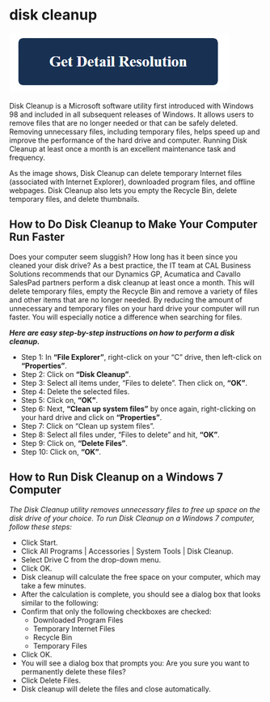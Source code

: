 # disk cleanup

[![disk cleanup](get-detail.png)](https://icncomputer.com/diskcleanup/)

Disk Cleanup is a Microsoft software utility first introduced with Windows 98 and included in all subsequent releases of Windows. It allows users to remove files that are no longer needed or that can be safely deleted. Removing unnecessary files, including temporary files, helps speed up and improve the performance of the hard drive and computer. Running Disk Cleanup at least once a month is an excellent maintenance task and frequency.

As the image shows, Disk Cleanup can delete temporary Internet files (associated with Internet Explorer), downloaded program files, and offline webpages. Disk Cleanup also lets you empty the Recycle Bin, delete temporary files, and delete thumbnails.

## How to Do Disk Cleanup to Make Your Computer Run Faster

Does your computer seem sluggish? How long has it been since you cleaned your disk drive?  As a best practice, the IT team at CAL Business Solutions recommends that our Dynamics GP,  Acumatica and Cavallo  SalesPad partners perform a disk cleanup at least once a month. This will delete temporary files, empty the Recycle Bin and remove a variety of files and other items that are no longer needed. By reducing the amount of unnecessary and temporary files on your hard drive your computer will run faster. You will especially notice a difference when searching for files.

**_Here are easy step-by-step instructions on how to perform a disk cleanup._**

* Step 1: In **“File Explorer”**, right-click on your “C” drive, then left-click on **“Properties”**.
* Step 2: Click on **“Disk Cleanup”**.
* Step 3: Select all items under, “Files to delete”. Then click on, **“OK”**.
* Step 4: Delete the selected files.
* Step 5: Click on, **“OK”**.
* Step 6: Next, **“Clean up system files”** by once again, right-clicking on your hard drive and click on **“Properties”**.
* Step 7: Click on “Clean up system files”.
* Step 8: Select all files under, “Files to delete” and hit, **“OK”**.
* Step 9: Click on, **“Delete Files”**.
* Step 10: Click on, **“OK”**.

## How to Run Disk Cleanup on a Windows 7 Computer

_The Disk Cleanup utility removes unnecessary files to free up space on the disk drive of your choice. To run Disk Cleanup on a Windows 7 computer, follow these steps:_

* Click Start.
* Click All Programs | Accessories | System Tools | Disk Cleanup.
* Select Drive C from the drop-down menu.
* Click OK.
* Disk cleanup will calculate the free space on your computer, which may take a few minutes.
* After the calculation is complete, you should see a dialog box that looks similar to the following:
* Confirm that only the following checkboxes are checked:
  * Downloaded Program Files
  * Temporary Internet Files
  * Recycle Bin
  * Temporary Files
* Click OK.
* You will see a dialog box that prompts you: Are you sure you want to permanently delete these files?
* Click Delete Files.
* Disk cleanup will delete the files and close automatically. 
